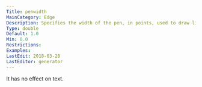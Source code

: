 ```yaml
---
Title: penwidth
MainCategory: Edge
Description: Specifies the width of the pen, in points, used to draw lines and curves, including the boundaries of edges.
Type: double
Default: 1.0
Min: 0.0
Restrictions: 
Examples: 
LastEdit: 2018-03-28
LastEditor: generator
---
```


It has no effect on text.
